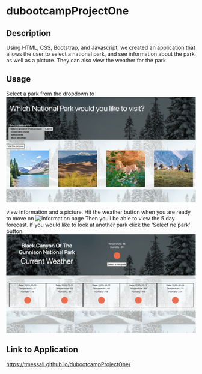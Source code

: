 # dubootcampProjectOne

## Description

Using HTML, CSS, Bootstrap, and Javascript, we created an application that allows the user to select a national park, and see information about the park as well as a picture. They can also view the weather for the park.

<!-- Pictures -->

## Usage

Select a park from the dropdown to 
![Home page](./assets/images/homePage.jpg)

view information and a picture. Hit the weather button when you are ready to move on
![Information page](./assets/images/parkInfo.jpg)
Then youll be able to view the 5 day forecast. If you would like to look at another park click the 'Select ne park' button.
![Weather page](./assets/images/weatherPage.jpg)

## Link to Application

https://tmessall.github.io/dubootcampProjectOne/